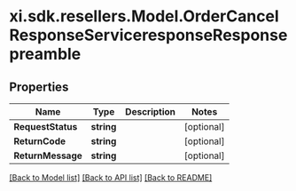 # xi.sdk.resellers.Model.OrderCancelResponseServiceresponseResponsepreamble

## Properties

Name | Type | Description | Notes
------------ | ------------- | ------------- | -------------
**RequestStatus** | **string** |  | [optional] 
**ReturnCode** | **string** |  | [optional] 
**ReturnMessage** | **string** |  | [optional] 

[[Back to Model list]](../README.md#documentation-for-models) [[Back to API list]](../README.md#documentation-for-api-endpoints) [[Back to README]](../README.md)

